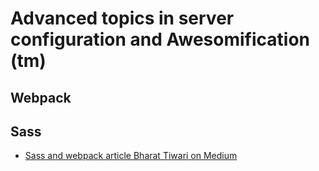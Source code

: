 # Advanced topics in server configuration and Awesomification (tm)

## Webpack

## Sass
- [Sass and webpack article Bharat Tiwari on Medium](https://medium.com/a-beginners-guide-for-webpack-2/using-sass-9f52e447c5ae)